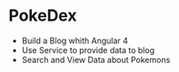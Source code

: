 # PokeDex

- Build a Blog whith Angular 4
- Use Service to provide data to blog
- Search and View Data about Pokemons
